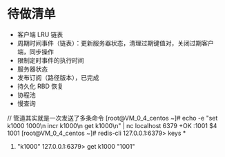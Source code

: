 # 待做清单
- 客户端 LRU 链表
- 周期时间事件（链表）：更新服务器状态，清理过期键值对，关闭过期客户端，同步操作
- 限制定时事件的执行时间
- 服务器状态
- 发布订阅（路径版本），已完成
- 持久化 RBD 恢复
- 协程池
- 慢查询


// 管道其实就是一次发送了多条命令
[root@VM_0_4_centos ~]# echo -e "set k1000 1000\n incr k1000\n get k1000\n" | nc localhost 6379
+OK
:1001
$4
1001
[root@VM_0_4_centos ~]# redis-cli
127.0.0.1:6379> keys *
1) "k1000"
   127.0.0.1:6379> get k1000
   "1001"